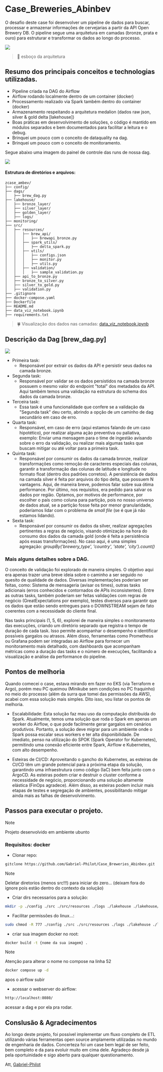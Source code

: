 # Case_Breweries_Abinbev

O desafio deste case foi desenvolver um pipeline de dados para buscar, processar e armazenar informações de cervejarias a partir da API Open Brewery DB. O pipeline segue uma arquitetura em camadas (bronze, prata e ouro) para estruturar e transformar os dados ao longo do processo.

<img src="/imgs/arquiteture_draw.png" />

> 💾 esboço da arquitetura

## Resumo dos principais conceitos e technologias utilizadas.
* Pipeline criada na DAG do Airflow
* Airflow rodando localmente dentro de um container (docker)
* Processamento realizado via Spark também dentro do container (docker)
* Armazenamento respeitando a arquitetura medalion (dados raw json, silver & gold delta  [lakehouse])
* Boas práticas em desenvolvimento de soluções, o código é mantido em módulos separados e bem documentados para facilitar a leitura e o debug.
* Brinquei um pouco com o conceito de dataquality na dag.
* Brinquei um pouco com o conceito de monitoramento.


Segue abaixo uma imagem do painel de controle das runs de nossa dag.

<img src="/imgs/dag_sample.png" />


#### Estrutura de diretórios e arquivos:
```
zcase_ambev/
├── config/
├── dags/
│   ├── brew_dag.py
├── lakehouse/
│   ├── bronze_layer/
│   ├── silver_layer/
│   ├── golden_layer/
│   ├── logs/
├── monitoring/
├── src/
│   ├── resources/
│   │   ├── brew_api/
│   │   │   ├── brewapi_bronze.py
│   │   ├── spark_utils/
│   │   │   ├── delta_spark.py
│   │   ├── utils/
│   │   │   ├── configs.json
│   │   │   ├── monitor.py
│   │   │   ├── utils.py
│   │   ├── validation/
│   │   │   ├── sample_validation.py
│   ├── api_to_bronze.py
│   ├── bronze_to_silver.py
│   ├── silver_to_gold.py
│   ├── validation.py
├── .gitignore
├── docker-compose.yaml
├── Dockerfile
├── README.md
├── data_viz_notebook.ipynb
├── requirements.txt
```

> 🍀 Visualização dos dados nas camadas: [data_viz_notebook.ipynb](https://github.com/Gabriel-Philot/Case_Breweries_Abinbev/blob/main/data_viz_notebook.ipynb)


## Descrição da Dag [brew_dag.py]

<img src="/imgs/dag_brew.png" />

* Primeira task:
    * Responsável por extrair os dados da API e persistir seus dados na camada bronze.
* Segunda task:
    * Responsável por validar se os dados persistidos na camada bronze possuem o mesmo valor do endpoint "total" dos metadados da API. Aqui também temos uma validação na estrutura do schema dos dados da camada bronze.
* Terceira task:
    * Essa task é uma funcionalidade que confere se a validação da "Segunda task" deu certo, abrindo a opção de um caminho de dag secundário em caso de erro.
* Quarta task:
    * Responsável, em caso de erro (aqui estamos falando de um caso hipotético), por realizar alguma ação preventiva ou paliativa, exemplo: Enviar uma mensagem para o time de ingestão avisando sobre o erro da validação, ou realizar mais algumas tasks que buscam mitigar ou até voltar para a primeira task.
* Quinta task:
    * Responsável por consumir os dados da camada bronze, realizar transformações como remoção de caracteres especiais das colunas, garantir a transformação das colunas de latitude e longitude no formato float (dentro dos padrões corretos). A persistência de dados na camada silver é feita por arquivos do tipo delta, que possuem N vantagens. Aqui, de maneira breve, podemos falar sobre sua ótima performance. Por último, nos requisitos, era pedido para salvar os dados por região. Optamos, por motivos de performance, por escolher o país como coluna para partição, pois no nosso universo de dados atual, se a partição fosse feita por menor granularidade, poderíamos lidar com o problema de *small file* (se é que já não estamos lidando).
* Sexta task:
    * Responsável por consumir os dados da silver, realizar agregações pertinentes a regras de negócio, visando otimização na hora do consumo dos dados da camada gold (onde é feita a persistência após essas transformações). No caso aqui, é uma simples agregação:
    *groupBy('brewery_type', 'country', 'state', 'city').count()*
    
### Mais alguns detalhes sobre a DAG.

O conceito de validação foi explorado de maneira simples. O objetivo aqui era apenas trazer uma breve ideia sobre o caminho a ser seguido no quesito de qualidade de dados. Diversas implementações poderiam ser feitas, como: Sistema de mensageria (avisar os times), outras tasks adicionais (erros conhecidos e contornados de APIs inconsistentes). Entre as outras tasks, também poderiam ser feitas validações com regras de negócio (GreatExpectations por exemplo), testes diversos para garantir que os dados que estão sendo entregues para o DOWNSTREAM sejam de fato coerentes com a necessidade do cliente final.

Nas tasks principais (1, 5, 6), explorei de maneira simples o monitoramento das execuções, criando um diretório separado que registra o tempo de duração de cada task. Isso permite acompanhar o desempenho e identificar possíveis gargalos ou atrasos. Além disso, ferramentas como Prometheus ou Grafana podem ser integradas ao Airflow para fornecer um monitoramento mais detalhado, com dashboards que acompanham métricas como a duração das tasks e o número de execuções, facilitando a visualização e análise da performance do pipeline.


## Pontos de melhoria

Quando comecei o case, estava mirando em fazer no EKS (via Terraform e Argo), porém meu PC queimou (Minikube sem condições no PC fraquinho) no meio do processo (além da surra que tomei das permissões da AWS), acabei com essa solução mais simples. Dito isso, vou listar os pontos de melhoria.

* Escalabilidade: Esta solução faz mau uso da computação distribuída do Spark. Atualmente, temos uma solução que roda o Spark em apenas um worker do Airflow, o que pode facilmente gerar gargalos em cenários produtivos. Portanto, a solução deve migrar para um ambiente onde o Spark possa escalar seus workers e ter alta disponibilidade. De imediato, penso na utilização do SPOK (Spark Operator for Kubernetes), permitindo uma conexão eficiente entre Spark, Airflow e Kubernetes, com alto desempenho.


* Esteiras de CI/CD: Aproveitando o gancho do Kubernetes, as esteiras de CI/CD têm um grande potencial para a próxima etapa da solução, garantindo uma infraestrutura como código (IaC) bem feita junto com o ArgoCD. As esteiras podem criar e destruir o cluster conforme a necessidade de negócio, proporcionando uma solução altamente elástica (FinOps agradece). Além disso, as esteiras podem incluir mais etapas de testes e segregação de ambientes, possibilitando mitigar ainda mais as falhas de desenvolvimento.


## Passos para executar o projeto.
>[!Note]
> Projeto desenvolvido em ambiente ubunto


### Requisitos: docker


* Clonar repo:
```sh
gitclone https://github.com/Gabriel-Philot/Case_Breweries_Abinbev.git
```
>[!Note]
> Deletar diretorios (menos src!!!) para iniciar do zero... (deixam fora do ignore pois estão dentro do contexto da solução)

* Criar dirs necessarios para a solução:
```sh
mkdir -p ./config ./src ./src/resources ./logs ./lakehouse ./lakehouse/bronze_layer ./lakehouse/silver_layer ./lakehouse/golden_layer ./monitoring
```
* Facilitar permissões do linux...:
```sh
sudo chmod -R 777 ./config ./src ./src/resources ./logs ./lakehouse ./lakehouse/bronze_layer ./lakehouse/silver_layer ./lakehouse/golden_layer ./monitoring
```

* criar sua imagem docker no root:
```sh
docker build -t {nome da sua imagem} .
```

> [!Note]
> Atenção para alterar o nome no compose na linha 52

```sh
docker compose up -d
```
apos o airflow subir


* acessar o webserver do airflow:
```sh
http://localhost:8080/
```
acessar a dag e por ela pra rodar.

## Conslusão & Agradecimentos
Ao longo deste projeto, foi possível implementar um fluxo completo de ETL utilizando várias ferramentas open source amplamente utilizadas no mundo de engenharia de dados.
Concerteza foi um case bem legal de ser feito, bem completo e da para evoluir muito em cima dele.
Agradeço desde já pela oportuinidade e sigo aberto para qualquer questionamento.

Att, [Gabriel-Philot](https://www.linkedin.com/in/gabriel-philot/)